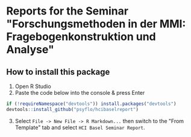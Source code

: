 # Reports for the Seminar "Forschungsmethoden in der MMI: Fragebogenkonstruktion und Analyse"

## How to install this package

1. Open R Studio
2. Paste the code below into the console & press Enter

```r
if (!requireNamespace("devtools")) install.packages("devtools")
devtools::install_github("psyflo/hcibaselreport")
```

3. Select `File -> New File -> R Markdown...` then switch to the "From Template" tab and select `HCI Basel Seminar Report`.
